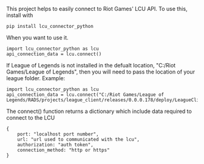 This project helps to easily connect to Riot Games' LCU API. 
To use this, install with 
```
pip install lcu_connector_python
```

When you want to use it. 
```
import lcu_connector_python as lcu
api_connection_data = lcu.connect()
```
If League of Legends is not installed in the defualt location, "C:/Riot Games/League of Legends", then you will need to pass the location of your league folder. Example:
```
import lcu_connector_python as lcu
api_connection_data = lcu.connect("C:/Riot Games/League of Legends/RADS/projects/league_client/releases/0.0.0.178/deploy/LeagueClient.exe")
```

The connect() function returns a dictionary which include data required to connect to the LCU
```
{
    port: "localhost port number",
    url: "url used to communicated with the lcu",
    authorization: "auth token",
    connection_method: "http or https"
}
```